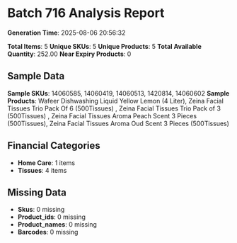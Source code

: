 # Batch 716 Analysis Report

**Generation Time**: 2025-08-06 20:56:32

**Total Items**: 5
**Unique SKUs**: 5
**Unique Products**: 5
**Total Available Quantity**: 252.00
**Near Expiry Products**: 0

## Sample Data
**Sample SKUs**: 14060585, 14060419, 14060513, 1420814, 14060602
**Sample Products**: Wafeer Dishwashing Liquid Yellow Lemon (4 Liter), Zeina Facial Tissues Trio Pack Of 6 (500Tissues) , Zeina Facial Tissues Trio Pack of 3 (500Tissues) , Zeina Facial Tissues Aroma Peach Scent 3 Pieces (500Tissues), Zeina Facial Tissues Aroma Oud Scent 3 Pieces (500Tissues)

## Financial Categories
- **Home Care**: 1 items
- **Tissues**: 4 items

## Missing Data
- **Skus**: 0 missing
- **Product_ids**: 0 missing
- **Product_names**: 0 missing
- **Barcodes**: 0 missing
